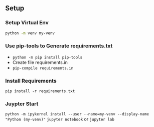 ## Setup

### Setup Virtual Env

```bash
python -m venv my-venv
```

### Use pip-tools to Generate requirements.txt

- `python -m pip install pip-tools`
- Create file requirements.in
- `pip-compile requirements.in`


### Install Requirements

`pip install -r requirements.txt`

### Juypter Start

`python -m ipykernel install --user --name=my-venv --display-name "Python (my-venv)"`
`jupyter notebook`
or `jupyter lab`
